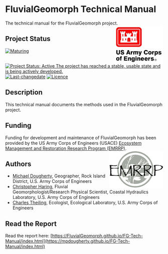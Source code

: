 # FluvialGeomorph Technical Manual
The technical manual for the FluvialGeomorph project. <img src="docs/images/HDQLO-03_h120.jpg" align="right" />

## Project Status
[![Maturing](https://img.shields.io/badge/lifecycle-maturing-blue.svg)](https://www.tidyverse.org/lifecycle)
[![Project Status: Active The project has reached a stable, usable state and is being actively developed.](https://www.repostatus.org/badges/latest/active.svg)](https://www.repostatus.org/#active)
[![Last-changedate](https://img.shields.io/badge/last%20change-2020--03--31-yellowgreen.svg)](/commits/master)
[![Licence](https://img.shields.io/badge/licence-CC0-blue.svg)](http://choosealicense.com/licenses/cc0-1.0/)

## Description
This technical manual documents the methods used in the FluvialGeomorph project. 

## Funding
Funding for development and maintenance of FluvialGeomorph has been provided by the US Army Corps of Engineers (USACE) [Ecosystem Management and Restoration Research Program (EMRRP)](https://emrrp.el.erdc.dren.mil). <img src="docs/images/EMRRP_logo_300.png" align="right" />

## Authors
* [Michael Dougherty](mailto:Michael.P.Dougherty@usace.army.mil), Geographer, Rock Island District, U.S. Army Corps of Engineers
* [Christopher Haring](mailto:Christopher.P.Haring@usace.army.mil), Fluvial Geomorphologist/Research Physical Scientist, Coastal Hydraulics Laboratory, U.S. Army Corps of Engineers
* [Charles Theiling](mailto:Charles.H.Theiling@usace.army.mil), Ecologist, Ecological Laboratory, U.S. Army Corps of Engineers

## Read the Report
Read the report here: [https://FluvialGeomorph.github.io/FG-Tech-Manual/index.html](https://mpdougherty.github.io/FG-Tech-Manual/index.html)
